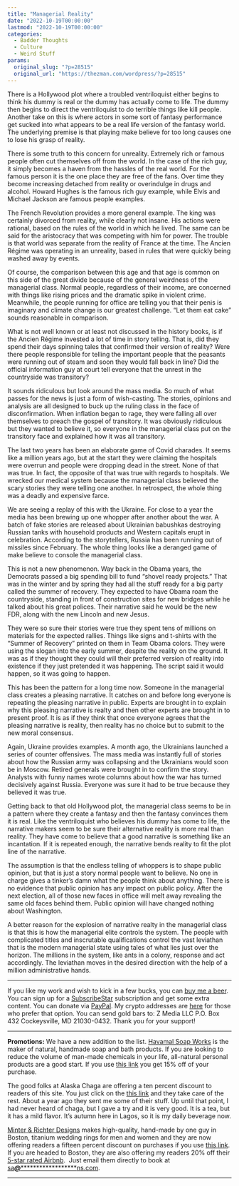```yaml
---
title: "Managerial Reality"
date: "2022-10-19T00:00:00"
lastmod: "2022-10-19T00:00:00"
categories:
  - Badder Thoughts
  - Culture
  - Weird Stuff
params:
  original_slug: "?p=28515"
  original_url: "https://thezman.com/wordpress/?p=28515"
---
```


There is a Hollywood plot where a troubled ventriloquist either begins
to think his dummy is real or the dummy has actually come to life. The
dummy then begins to direct the ventriloquist to do terrible things like
kill people. Another take on this is where actors in some sort of
fantasy performance get sucked into what appears to be a real life
version of the fantasy world. The underlying premise is that playing
make believe for too long causes one to lose his grasp of reality.

There is some truth to this concern for unreality. Extremely rich or
famous people often cut themselves off from the world. In the case of
the rich guy, it simply becomes a haven from the hassles of the real
world. For the famous person it is the one place they are free of the
fans. Over time they become increasing detached from reality or
overindulge in drugs and alcohol. Howard Hughes is the famous rich guy
example, while Elvis and Michael Jackson are famous people examples.

The French Revolution provides a more general example. The king was
certainly divorced from reality, while clearly not insane. His actions
were rational, based on the rules of the world in which he lived. The
same can be said for the aristocracy that was competing with him for
power. The trouble is that world was separate from the reality of France
at the time. The Ancien Régime was operating in an unreality, based in
rules that were quickly being washed away by events.

Of course, the comparison between this age and that age is common on
this side of the great divide because of the general weirdness of the
managerial class. Normal people, regardless of their income, are
concerned with things like rising prices and the dramatic spike in
violent crime. Meanwhile, the people running for office are telling you
that their penis is imaginary and climate change is our greatest
challenge. “Let them eat cake” sounds reasonable in comparison.

What is not well known or at least not discussed in the history books,
is if the Ancien Régime invested a lot of time in story telling. That
is, did they spend their days spinning tales that confirmed their
version of reality? Were there people responsible for telling the
important people that the peasants were running out of steam and soon
they would fall back in line? Did the official information guy at court
tell everyone that the unrest in the countryside was transitory?

It sounds ridiculous but look around the mass media. So much of what
passes for the news is just a form of wish-casting. The stories,
opinions and analysis are all designed to buck up the ruling class in
the face of disconfirmation. When inflation began to rage, they were
falling all over themselves to preach the gospel of transitory. It was
obviously ridiculous but they wanted to believe it, so everyone in the
managerial class put on the transitory face and explained how it was all
transitory.

The last two years has been an elaborate game of Covid charades. It
seems like a million years ago, but at the start they were claiming the
hospitals were overrun and people were dropping dead in the street. None
of that was true. In fact, the opposite of that was true with regards to
hospitals. We wrecked our medical system because the managerial class
believed the scary stories they were telling one another. In retrospect,
the whole thing was a deadly and expensive farce.

We are seeing a replay of this with the Ukraine. For close to a year the
media has been brewing up one whopper after another about the war. A
batch of fake stories are released about Ukrainian babushkas destroying
Russian tanks with household products and Western capitals erupt in
celebration. According to the storytellers, Russia has been running out
of missiles since February. The whole thing looks like a deranged game
of make believe to console the managerial class.

This is not a new phenomenon. Way back in the Obama years, the Democrats
passed a big spending bill to fund “shovel ready projects.” That was in
the winter and by spring they had all the stuff ready for a big party
called the summer of recovery. They expected to have Obama roam the
countryside, standing in front of construction sites for new bridges
while he talked about his great polices. Their narrative said he would
be the new FDR, along with the new Lincoln and new Jesus.

They were so sure their stories were true they spent tens of millions on
materials for the expected rallies. Things like signs and t-shirts with
the “Summer of Recovery” printed on them in Team Obama colors. They were
using the slogan into the early summer, despite the reality on the
ground. It was as if they thought they could will their preferred
version of reality into existence if they just pretended it was
happening. The script said it would happen, so it was going to happen.

This has been the pattern for a long time now. Someone in the managerial
class creates a pleasing narrative. It catches on and before long
everyone is repeating the pleasing narrative in public. Experts are
brought in to explain why this pleasing narrative is realty and then
other experts are brought in to present proof. It is as if they think
that once everyone agrees that the pleasing narrative is reality, then
reality has no choice but to submit to the new moral consensus.

Again, Ukraine provides examples. A month ago, the Ukrainians launched a
series of counter offensives. The mass media was instantly full of
stories about how the Russian army was collapsing and the Ukrainians
would soon be in Moscow. Retired generals were brought in to confirm the
story. Analysts with funny names wrote columns about how the war has
turned decisively against Russia. Everyone was sure it had to be true
because they believed it was true.

Getting back to that old Hollywood plot, the managerial class seems to
be in a pattern where they create a fantasy and then the fantasy
convinces them it is real. Like the ventriloquist who believes his dummy
has come to life, the narrative makers seem to be sure their alternative
reality is more real than reality. They have come to believe that a good
narrative is something like an incantation. If it is repeated enough,
the narrative bends reality to fit the plot line of the narrative.

The assumption is that the endless telling of whoppers is to shape
public opinion, but that is just a story normal people want to believe.
No one in charge gives a tinker’s damn what the people think about
anything. There is no evidence that public opinion has any impact on
public policy. After the next election, all of those new faces in office
will melt away revealing the same old faces behind them. Public opinion
will have changed nothing about Washington.

A better reason for the explosion of narrative realty in the managerial
class is that this is how the managerial elite controls the system. The
people with complicated titles and inscrutable qualifications control
the vast leviathan that is the modern managerial state using tales of
what lies just over the horizon. The millions in the system, like ants
in a colony, response and act accordingly. The leviathan moves in the
desired direction with the help of a million administrative hands.

------------------------------------------------------------------------

If you like my work and wish to kick in a few bucks, you can
<a href="https://www.buymeacoffee.com/mujolulu" rel="noopener"
target="_blank">buy me a beer</a>. You can sign up for a
<a href="https://www.subscribestar.com/the-z-blog" rel="noopener"
target="_blank">SubscribeStar</a> subscription and get some extra
content. You can donate via <a
href="https://www.paypal.com/donate/?cmd=_s-xclick&amp;hosted_button_id=UDAS2Q8JYA6CN&amp;source=url"
rel="noopener" target="_blank">PayPal</a>. My crypto addresses are
<a href="https://thezman.com/wordpress/?page_id=22713" rel="noopener"
target="_blank">here</a> for those who prefer that option. You can send
gold bars to: Z Media LLC P.O. Box 432 Cockeysville, MD 21030-0432.
Thank you for your support!

------------------------------------------------------------------------

**Promotions:** We have a new addition to the list.
<a href="https://havamalsoapworks.com/" rel="noopener"
target="_blank">Havamal Soap Works</a> is the maker of natural, handmade
soap and bath products. If you are looking to reduce the volume of
man-made chemicals in your life, all-natural personal products are a
good start. If you use
<a href="https://havamalsoapworks.com/discount/ZMAN" rel="noopener"
target="_blank">this link</a> you get 15% off of your purchase.

The good folks at Alaska Chaga are offering a ten percent discount to
readers of this site. You just click on the
<a href="https://alaskachaga.us/discount/ZMAN" rel="noopener noreferrer"
target="_blank">this link</a> and they take care of the rest. About a
year ago they sent me some of their stuff. Up until that point, I had
never heard of chaga, but I gave a try and it is very good. It is a tea,
but it has a mild flavor. It’s autumn here in Lagos, so it is my daily
beverage now.

<a href="https://www.minterandrichterdesigns.com/"
rel="noreferrer nofollow noopener" target="_blank">Minter &amp; Richter
Designs</a> makes high-quality, hand-made by one guy in Boston, titanium
wedding rings for men and women and they are now offering readers a
fifteen percent discount on purchases if you use
<a href="https://www.minterandrichterdesigns.com/discount/ZMAN"
rel="noreferrer nofollow noopener" target="_blank">this link</a>.
<span class="highlight"><span class="colour"><span class="font"><span class="size">If
you are headed to Boston, they are also offering my readers 20% off
their <a
href="https://www.airbnb.com/users/7988017/listings?user_id=7988017&amp;s=3"
rel="noopener noreferrer" target="_blank">5-star rated Airbnb</a>.  Just
email them directly to book at
<a href="mailto:sa***@*********************ns.com"
data-original-string="iOZpAHUJgH98wtNPnlImOw==cb7E5vV2vo7Wfx1HZ1QzqCRWxKaKRYY6/WSIQVP4uB+hITpCp4VBJ1oruWQG+E+MiXb"><span
class="apbct-email-encoder"
data-original-string="v7TYoPphesYeTTrYvc69iQ==cb7r+mdd6gpJ8kAdrUR1GEIcGKG0ITutti5M+1Utv8i/50vH2kHIDL3dEvMbiextdaJ"
title="This contact has been encoded by Anti-Spam by CleanTalk. Click to decode. To finish the decoding make sure that JavaScript is enabled in your browser.">sa<span
class="apbct-blur">***</span>@<span
class="apbct-blur">*********************</span>ns.com</span></a>.</span></span></span></span>

------------------------------------------------------------------------
